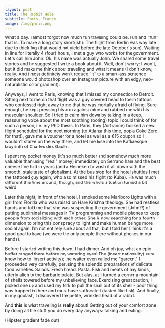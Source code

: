 ```yaml
---
layout: post
title: The Rabbit Hole
subtitle: Paris, France
image: /img/paris.png
---
```

What a day. I almost forgot how much fun traveling could be. Fun and "fun" that is. To make a long story short(ish): The flight from Berlin was way late due to thick fog (that would not yield before the late October's sun). Waiting in line for literally 4 (four) hours, I met a guy who works for the government. Let's call him John. Ok, his name was actually John. We shared some travel stories and he suggested I write a book about it. Well, don't worry: I won't, but it did make me think about traveling and what it means (I don't know, really. And I most definitely won't reduce "it" to a smart-ass sentence someone would photoshop over an Instagram picture with an edgy, neo-naturalistic color gradient).

Anyways, I went to Paris, knowing that I missed my connection to Detroit. Sitting next to me on that flight was a guy covered head to toe in tattoos who confessed right away to me that he was mortally afraid of flying. Sure enough, he kept pressing his arm against mine and rubbed me with his muscular shoulder. So I tried to calm him down by talking in a deep, reassuring voice about the most soothing (boring) topic I could think of for such a person, i.e. my PhD thesis. In Paris, they (Airfrance) booked a new flight scheduled for the next morning (to Atlanta this time, pop a Coke Zero for that!), gave me a voucher for a hotel as well as a €15 coupon so I wouldn't starve on the way there, and let me lose into the Kafkaesque labyrinth of Charles des Gaulle.

I spent my pocket money (it's so much better and somehow much more valuable than using "real" money) immediately on Serrano ham and the best cheese I've had in years (and a Heineken to wash it all down with the smooth, stale taste of globalism). At the bus stop for the hotel shuttles I met the tattooed guy again, who also missed his flight (to Kuba). He was much different this time around, though, and the whole situation turned a bit weird.

Later this night, in front of the hotel, I smoked some Marlboro Lights with a girl from Florida who was raised on Hare Krishna theology. She had restless hands and told me that she was suspecting the government (John?!) of putting subliminal messages in TV programming and mobile phones to keep people from socializing with each other. She is now searching for a fourth dimension to bring this conspiracy to light and make human beings more social again. I'm not entirely sure about all that, but I told her I think it's a good goal to have (we were the only people there without phones in our hands).

Before I started writing this down, I had dinner. And oh joy, what an epic buffet ranged there before my watering eyes! The (insert nationality) sure know how to (insert activity); the waiter even called me "garcon." I proceeded very carefully, perusing the splendid preparations of delicate food varieties. Salads. Fresh bread. Pasta. Fish and meats of any kinds, utterly alien to the barbaric palate. But alas, as I turned a corner a mountain of shells towered before my unbelieving face. Exercising great caution, I picked one up and used my fork to pull the snail out of its shell - poor thing was trapped in there and must have suffocated (tasted like fish). And finally, in my goulash, I discovered the petite, wrinkled head of a rabbit.

And **this** is what traveling is **really** about! Getting out of your comfort zone by doing all the stuff you do every day anyways: talking and eating.

(Hipster gradient fade out)
